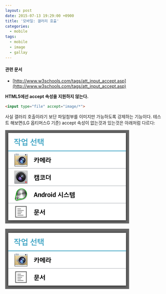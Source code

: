 ```yaml
---
layout: post
date: 2015-07-13 19:29:00 +0900
title: '모바일: 갤러리 호출'
categories:
  - mobile
tags:
  - mobile
  - image
  - gallay
---
```


#### 관련 문서

- [http://www.w3schools.com/tags/att_input_accept.asp](http://www.w3schools.com/tags/att_input_accept.asp)

**HTML5에선 accept 속성을 지원하지 않는다.**

```html
<input type="file" accept="image/*">
```

사실 갤러리 호출이라기 보단 파일첨부를 이미지만 가능하도록 강제하는 기능이다. 테스트 해보면(LG 옵티머스G 기준) accept 속성이 없는것과 있는것은 아래처럼 다르다:

![](/images/adroid-file-attach-1.png)

![](/images/adroid-file-attach-2.png)
